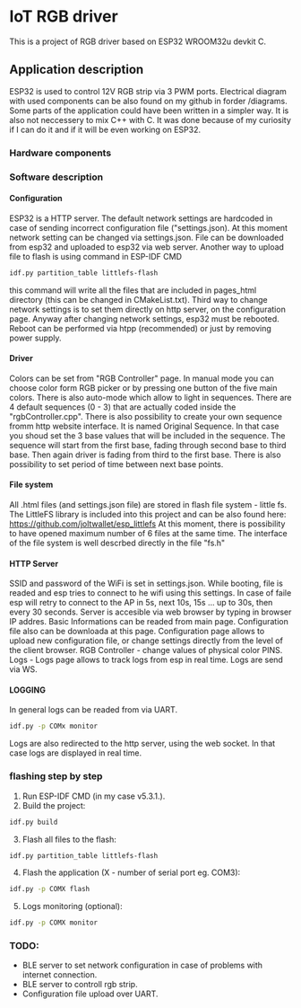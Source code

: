# IoT RGB driver
This is a project of RGB driver based on ESP32 WROOM32u devkit C.

## Application description
ESP32 is used to control 12V RGB strip via 3 PWM ports. Electrical diagram with used components can be also found on my github in forder /diagrams. Some parts of the application could have been written in a simpler way. It is also not neccessery to mix C++ with C. It was done because of my curiosity if I can do it and if it will be even working on ESP32.

### Hardware components

### Software description
#### Configuration
ESP32 is a HTTP server. The default network settings are hardcoded in case of sending incorrect configuration file ("settings.json). At this moment network setting can be changed via settings.json. File can be downloaded from esp32 and uploaded to esp32 via web server. Another way to upload file to flash is using command in ESP-IDF CMD
```bash
idf.py partition_table littlefs-flash
```
this command will write all the files that are included in pages_html directory (this can be changed in CMakeList.txt). Third way to change network settings is to set them directly on http server, on the configuration page. Anyway after changing network settings, esp32 must be rebooted. Reboot can be performed via htpp (recommended) or just by removing power supply.
#### Driver
Colors can be set from "RGB Controller" page. In manual mode you can choose color form RGB picker or by pressing one button of the five main colors. There is also auto-mode which allow to light in sequences. There are 4 default sequences (0 - 3) that are actually coded inside the "rgbController.cpp". There is also possibility to create your own sequence fromm http website interface. It is named Original Sequence. In that case you shoud set the 3 base values that will be included in the sequence. The sequence will start from the first base, fading through second base to third base. Then again driver is fading from third to the first base. There is also possibility to set period of time between next base points.
#### File system
All .html files (and settings.json file) are stored in flash file system - little fs. The LittleFS library is included into this project and can be also found here:
https://github.com/joltwallet/esp_littlefs
At this moment, there is possibility to have opened maximum number of 6 files at the same time. The interface of the file system is well descrbed directly in the file "fs.h"
#### HTTP Server
SSID and password of the WiFi is set in settings.json. While booting, file is readed and esp tries to connect to he wifi using this settings. In case of faile esp will retry to connect to the AP in 5s, next 10s, 15s ... up to 30s, then every 30 seconds. Server is accesible via web browser by typing in browser IP addres.
Basic Informations can be readed from main page. Configuration file also can be downloada at this page.
Configuration page allows to upload new configuration file, or change settings directly from the level of the client browser.
RGB Controller - change values of physical color PINS.
Logs - Logs page allows to track logs from esp in real time. Logs are send via WS.
#### LOGGING
In general logs can be readed from via UART.
```bash
idf.py -p COMx monitor
```
Logs are also redirected to the http server, using the web socket. In that case logs are displayed in real time.

### flashing step by step
1. Run ESP-IDF CMD (in my case v5.3.1.).
2. Build the project:
```bash
idf.py build
```
3. Flash all files to the flash:
```bash
idf.py partition_table littlefs-flash
```
4. Flash the application (X - number of serial port eg. COM3):
```bash
idf.py -p COMX flash
```
5. Logs monitoring (optional):
```bash
idf.py -p COMX monitor
```
### TODO:
* BLE server to set network configuration in case of problems with internet connection.
* BLE server to controll rgb strip.
* Configuration file upload over UART.

